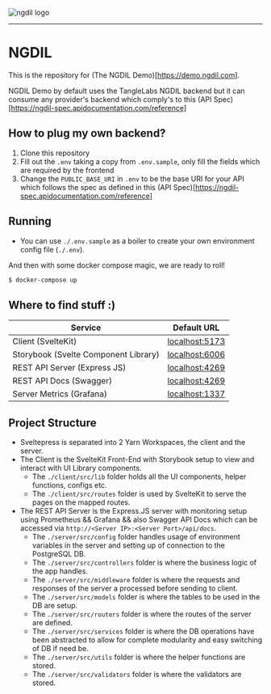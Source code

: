 ![ngdil logo](https://raw.githubusercontent.com/Tangle-Labs/ngdil/feat/openid-qr-component/client/static/imgs/ngdil.svg?token=GHSAT0AAAAAABXWSODG7VPCSUHWDRDFB6XMZWDBKCA)

---

# NGDIL

This is the repository for (The NGDIL Demo)[https://demo.ngdil.com].

NGDIL Demo by default uses the TangleLabs NGDIL backend but it can consume any provider's backend which comply's to this (API Spec)[https://ngdil-spec.apidocumentation.com/reference]

## How to plug my own backend?

1. Clone this repository
2. Fill out the `.env` taking a copy from `.env.sample`, only fill the fields which are required by the frontend
3. Change the `PUBLIC_BASE_URI` in `.env` to be the base URI for your API which follows the spec as defined in this (API Spec)[https://ngdil-spec.apidocumentation.com/reference]

## Running

-   You can use `./.env.sample` as a boiler to create your own environment config file (`./.env`).

And then with some docker compose magic, we are ready to roll!

```sh
$ docker-compose up
```

## Where to find stuff :)

| Service                              | Default URL                                      |
| ------------------------------------ | ------------------------------------------------ |
| Client (SvelteKit)                   | [localhost:5173](http://localhost:5173)          |
| Storybook (Svelte Component Library) | [localhost:6006](http://localhost:6006)          |
| REST API Server (Express JS)         | [localhost:4269](http://localhost:4269)          |
| REST API Docs (Swagger)              | [localhost:4269](http://localhost:4269/api/docs) |
| Server Metrics (Grafana)             | [localhost:1337](http://localhost:1337)          |

## Project Structure

-   Sveltepress is separated into 2 Yarn Workspaces, the client and the server.
-   The Client is the SvelteKit Front-End with Storybook setup to view and interact with UI Library components.
    -   The `./client/src/lib` folder holds all the UI components, helper functions, configs etc.
    -   The `./client/src/routes` folder is used by SvelteKit to serve the pages on the mapped routes.
-   The REST API Server is the Express.JS server with monitoring setup using Prometheus && Grafana && also Swagger API Docs which can be accessed via `http://<Server IP>:<Server Port>/api/docs`.
    -   The `./server/src/config` folder handles usage of environment variables in the server and setting up of connection to the PostgreSQL DB.
    -   The `./server/src/controllers` folder is where the business logic of the app handles.
    -   The `./server/src/middleware` folder is where the requests and responses of the server a processed before sending to client.
    -   The `./server/src/models` folder is where the tables to be used in the DB are setup.
    -   The `./server/src/routers` folder is where the routes of the server are defined.
    -   The `./server/src/services` folder is where the DB operations have been abstracted to allow for complete modularity and easy switching of DB if need be.
    -   The `./server/src/utils` folder is where the helper functions are stored.
    -   The `./server/src/validators` folder is where the validators are stored.
